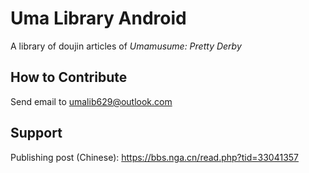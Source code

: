 # Uma Library Android

A library of doujin articles of _Umamusume: Pretty Derby_

## How to Contribute

Send email to umalib629@outlook.com

## Support

Publishing post (Chinese): https://bbs.nga.cn/read.php?tid=33041357